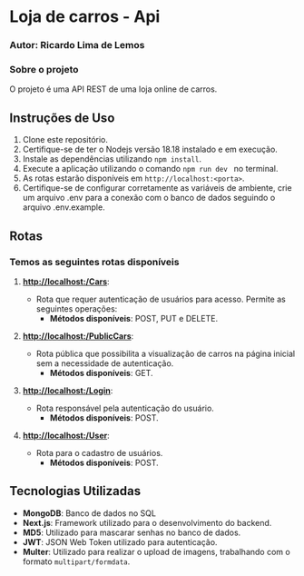 # Loja de carros - Api 
### Autor: Ricardo Lima de Lemos 
### Sobre o projeto

O projeto é uma API REST de uma loja online de carros.     

## Instruções de Uso

1. Clone este repositório.
2. Certifique-se de ter o Nodejs versão 18.18 instalado e em execução.
3. Instale as dependências utilizando `npm install`.
4. Execute a aplicação utilizando o comando  `npm run dev ` no terminal.
5. As rotas estarão disponíveis em `http://localhost:<porta>`.
6. Certifique-se de configurar corretamente as variáveis de ambiente,  crie um arquivo .env para a conexão com o banco de dados seguindo o arquivo .env.example.

## Rotas

### Temos as seguintes rotas disponíveis  

1. **[http://localhost:<porta>/Cars](http://localhost:<porta>/Cars)**:
   - Rota que requer autenticação de usuários para acesso. Permite as seguintes operações:
     - **Métodos disponíveis**: POST, PUT e DELETE.

2. **[http://localhost:<porta>/PublicCars](http://localhost:<porta>/PublicCars)**:
   - Rota pública que possibilita a visualização de carros na página inicial sem a necessidade de autenticação.
     - **Métodos disponíveis**: GET.

3. **[http://localhost:<porta>/Login](http://localhost:<porta>/Login)**:
   - Rota responsável pela autenticação do usuário.
     - **Métodos disponíveis**: POST.

4. **[http://localhost:<porta>/User](http://localhost:<porta>/User)**:
   - Rota para o cadastro de usuários.
     - **Métodos disponíveis**: POST.

## Tecnologias Utilizadas

- **MongoDB**: Banco de dados no SQL
- **Next.js**: Framework utilizado para o desenvolvimento do backend.
- **MD5**: Utilizado para mascarar senhas no banco de dados.
- **JWT**: JSON Web Token utilizado para autenticação.
- **Multer**: Utilizado para realizar o upload de imagens, trabalhando com o formato `multipart/formdata`.




  

